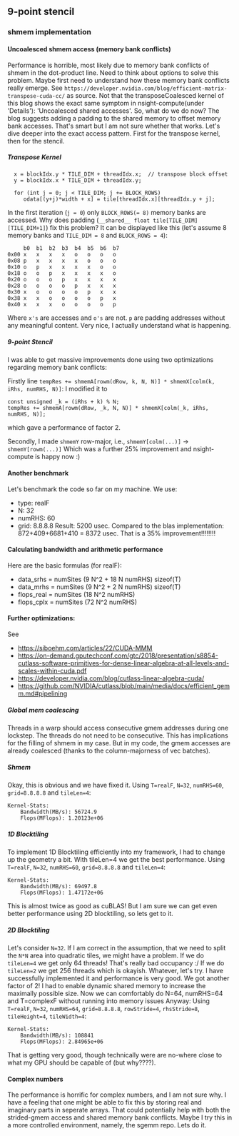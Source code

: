 ## 9-point stencil

### shmem implementation

#### Uncoalesced shmem access (memory bank conflicts)
Performance is horrible, most likely due to memory bank conflicts of shmem in the dot-product line.
Need to think about options to solve this problem.
Maybe first need to understand how these memory bank conflicts really emerge.
See `https://developer.nvidia.com/blog/efficient-matrix-transpose-cuda-cc/` as source.
Not that the transposeCoalesced kernel of this blog shows the exact same symptom in nsight-compute(under 'Details'):
'Uncoalesced shared accesses'.
So, what do we do now?
The blog suggests adding a padding to the shared memory to offset memory bank accesses.
That's smart but I am not sure whether that works.
Let's dive deeper into the exact access pattern.
First for the transpose kernel, then for the stencil.

##### Transpose Kernel
```
  x = blockIdx.y * TILE_DIM + threadIdx.x;  // transpose block offset
  y = blockIdx.x * TILE_DIM + threadIdx.y;

  for (int j = 0; j < TILE_DIM; j += BLOCK_ROWS)
     odata[(y+j)*width + x] = tile[threadIdx.x][threadIdx.y + j];
```

In the first iteration (`j = 0`) only `BLOCK_ROWS(= 8)` memory banks are accessed.
Why does padding (`__shared__ float tile[TILE_DIM][TILE_DIM+1]`) fix this problem?
It can be displayed like this (let's assume 8 memory banks and `TILE_DIM = 8` and `BLOCK_ROWS = 4`):
```
     b0  b1  b2  b3  b4  b5  b6  b7
0x00 x   x   x   x   o   o   o   o
0x08 p   x   x   x   x   o   o   o
0x10 o   p   x   x   x   x   o   o
0x18 o   o   p   x   x   x   x   o
0x20 o   o   o   p   x   x   x   x
0x28 o   o   o   o   p   x   x   x
0x30 x   o   o   o   o   p   x   x
0x38 x   x   o   o   o   o   p   x
0x40 x   x   x   o   o   o   o   p
```
Where `x's` are accesses and `o's` are not.
`p` are padding addresses without any meaningful content.
Very nice, I actually understand what is happening.

##### 9-point Stencil
I was able to get massive improvements done using two optimizations regarding memory bank conflicts:


Firstly line `tempRes += shmemA[rowm(dRow, k, N, N)] * shmemX[colm(k, iRhs, numRHS, N)]`:
I modified it to
```
const unsigned _k = (iRhs + k) % N;
tempRes += shmemA[rowm(dRow, _k, N, N)] * shmemX[colm(_k, iRhs, numRHS, N)]; 
```
which gave a performance of factor 2.


Secondly, I made `shmemY` row-major, i.e., `shmemY[colm(...)]` -> `shmemY[rowm(...)]`
Which was a further 25% improvement and nsight-compute is happy now :)


#### Another benchmark
Let's benchmark the code so far on my machine.
We use: 
- type: realF
- N: 32
- numRHS: 60
- grid: 8.8.8.8
Result: 5200 usec.
Compared to the blas implementation: 872+409+6681+410 = 8372 usec.
That is a 35% improvement!!!!!!!!

#### Calculating bandwidth and arithmetic performance
Here are the basic formulas (for realF):
- data_srhs  = numSites (9 N^2 + 18 N numRHS) sizeof(T)
- data_mrhs  = numSites (9 N^2 +  2 N numRHS) sizeof(T)
- flops_real = numSites (18 N^2 numRHS)
- flops_cplx = numSites (72 N^2 numRHS)

#### Further optimizations: 
See
- https://siboehm.com/articles/22/CUDA-MMM
- https://on-demand.gputechconf.com/gtc/2018/presentation/s8854-cutlass-software-primitives-for-dense-linear-algebra-at-all-levels-and-scales-within-cuda.pdf
- https://developer.nvidia.com/blog/cutlass-linear-algebra-cuda/
- https://github.com/NVIDIA/cutlass/blob/main/media/docs/efficient_gemm.md#pipelining

##### Global mem coalescing
Threads in a warp should access consecutive gmem addresses during one lockstep.
The threads do not need to be consecutive.
This has implications for the filling of shmem in my case.
But in my code, the gmem accesses are already coalesced (thanks to the column-majorness of vec batches).

##### Shmem
Okay, this is obvious and we have fixed it.
Using `T=realF`, `N=32`, `numRHS=60`, `grid=8.8.8.8` and `tileLen=4`:
```
Kernel-Stats:
    Bandwidth(MB/s): 56724.9
    Flops(MFlops): 1.20123e+06
```

##### 1D Blocktiling
To implement 1D Blocktiling efficiently into my framework, I had to change up the geometry a bit.
With tileLen=4 we get the best performance.
Using `T=realF`, `N=32`, `numRHS=60`, `grid=8.8.8.8` and `tileLen=4`:
```
Kernel-Stats:
    Bandwidth(MB/s): 69497.8
    Flops(MFlops): 1.47172e+06
```
This is almost twice as good as cuBLAS!
But I am sure we can get even better performance using 2D blocktiling, so lets get to it.

##### 2D Blocktiling
Let's consider `N=32`. 
If I am correct in the assumption, that we need to split the `N*N` area into quadratic tiles, we might have a problem.
If we do `tileLen=4` we get only 64 threads!
That's really bad occupancy :/
If we do `tileLen=2` we get 256 threads which is okayish.
Whatever, let's try.
I have successfully implemented it and performance is very good.
We got another factor of 2!
I had to enable dynamic shared memory to increase the maximally possible size.
Now we can comfortably do N=64, numRHS=64 and T=complexF without running into memory issues
Anyway: Using `T=realF`, `N=32`, `numRHS=64`, `grid=8.8.8.8`, `rowStride=4`, `rhsStride=8`, `tileHeight=4`, `tileWidth=4`:
```
Kernel-Stats:
    Bandwidth(MB/s): 108841
    Flops(MFlops): 2.84965e+06
```
That is getting very good, though technically were are no-where close to what my GPU should be capable of (but why????).



#### Complex numbers
The performance is horrific for complex numbers, and I am not sure why.
I have a feeling that one might be able to fix this by storing real and imaginary parts in seperate arrays.
That could potentially help with both the strided-gmem access and shared memory bank conflicts.
Maybe I try this in a more controlled environment, namely, the sgemm repo.
Lets do it.









